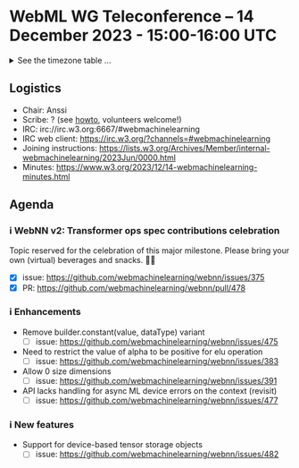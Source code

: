 # WebML WG Teleconference – 14 December 2023 - 15:00-16:00 UTC

<details><summary>See the timezone table ...</summary>
<table>
<tr><td> San Francisco (U.S.A. - California) <td> Thu, 14 December 2023 <td> 07:00 <td> UTC-8 hours
<tr><td> Boston (U.S.A. - Massachusetts) <td> Thu, 14 December 2023 <td> 10:00 <td> UTC-5 hours
<tr><td> London (United Kingdom - England) <td> Thu, 14 December 2023 <td> 15:00 <td> UTC+0 hours (adjusted for DST)
<tr><td> Berlin (Germany) <td> Thu, 14 December 2023 <td> 16:00 <td> UTC+1 hours (adjusted for DST)
<tr><td> Helsinki (Finland) <td> Thu, 14 December 2023 <td> 17:00 <td> UTC+2 hours (adjusted for DST)
<tr><td> Shanghai (China) <td> Thu, 14 December 2023 <td> 23:00 <td> UTC+8 hours (adjusted for DST)
<tr><td> Tokyo (Japan) <td> Fri, 15 December 2023 <td> 00:00 <td> UTC+9 hours (adjusted for DST)
<tr><td> Corresponding UTC (GMT) <td> Thu, 14 December 2023 <td colspan=2> 15:00 UTC
</table>

Other locations: https://www.timeanddate.com/worldclock/fixedtime.html?iso=20231214T15
</details>

## Logistics

* Chair: Anssi
* Scribe: ? (see [howto](https://github.com/webmachinelearning/meetings/blob/main/scribe-howto.md), volunteers welcome!)
* IRC: irc://irc.w3.org:6667/#webmachinelearning
* IRC web client: https://irc.w3.org/?channels=#webmachinelearning
* Joining instructions: https://lists.w3.org/Archives/Member/internal-webmachinelearning/2023Jun/0000.html
* Minutes: https://www.w3.org/2023/12/14-webmachinelearning-minutes.html

## Agenda

### ℹ️ WebNN v2: Transformer ops spec contributions celebration

Topic reserved for the celebration of this major milestone. Please bring your own (virtual) beverages and snacks. 🥳🍿

- [x] issue: https://github.com/webmachinelearning/webnn/issues/375
- [x] PR: https://github.com/webmachinelearning/webnn/pull/478

### ℹ️ Enhancements

- Remove builder.constant(value, dataType) variant
  - [ ] issue: https://github.com/webmachinelearning/webnn/issues/475

- Need to restrict the value of alpha to be positive for elu operation
  - [ ] issue: https://github.com/webmachinelearning/webnn/issues/383

- Allow 0 size dimensions
  - [ ] issue: https://github.com/webmachinelearning/webnn/issues/391

- API lacks handling for async ML device errors on the context (revisit)
  - [ ] issue: https://github.com/webmachinelearning/webnn/issues/477

### ℹ️ New features

- Support for device-based tensor storage objects
  - [ ] issue: https://github.com/webmachinelearning/webnn/issues/482
